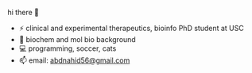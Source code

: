hi there 👋

- ⚡ clinical and experimental therapeutics, bioinfo PhD student at USC
- 📖 biochem and mol bio background
- 💻 programming, soccer, cats
- 📫 email: abdnahid56@gmail.com


<!--
- 🔭 I’m currently working on ...
- 🌱 I’m currently learning ...
- 👯 I’m looking to collaborate on ...
- 🤔 I’m looking for help with ...
- 💬 Ask me about ...
- 📫 How to reach me: ...
- 😄 Pronouns: ...
- ⚡ Fun fact: ...
-->

